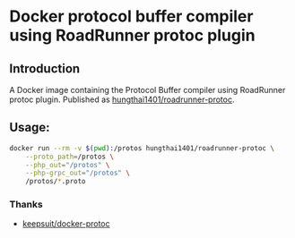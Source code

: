 # Docker protocol buffer compiler using RoadRunner protoc plugin

## Introduction

A Docker image containing the Protocol Buffer compiler using RoadRunner protoc plugin.
Published as [hungthai1401/roadrunner-protoc](https://hub.docker.com/r/hungthai1401/roadrunner-protoc).

## Usage:

```bash
docker run --rm -v $(pwd):/protos hungthai1401/roadrunner-protoc \
    --proto_path=/protos \
    --php_out="/protos" \
    --php-grpc_out="/protos" \
    /protos/*.proto
```

### Thanks
- [keepsuit/docker-protoc](https://github.com/keepsuit/docker-protoc)
